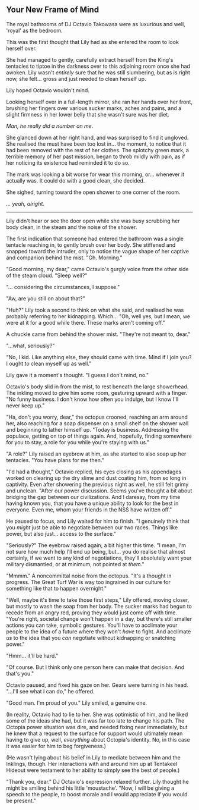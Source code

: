 ## Your New Frame of Mind

The royal bathrooms of DJ Octavio Takowasa were as luxurious and well, 'royal' as the bedroom. 

This was the first thought that Lily had as she entered the room to look herself over.

She had managed to gently, carefully extract herself from the King's tentacles to tiptoe in the darkness over to this adjoining room once she had awoken. Lily wasn't *entirely* sure that he was still slumbering, but as is right now, she felt... gross and just needed to clean herself up.

Lily hoped Octavio wouldn't mind.

Looking herself over in a full-length mirror, she ran her hands over her front, brushing her fingers over various sucker marks, aches and pains, and a slight firmness in her lower belly that she wasn't sure was her diet.

*Man, he really did a number on me.*

She glanced down at her right hand, and was surprised to find it ungloved. She realised the must have been too lost in... the moment, to notice that it had been removed with the rest of her clothes. The splotchy green mark, a terrible memory of her past mission, began to throb mildly with pain, as if her noticing its existence had reminded it to do so.

The mark was looking a bit worse for wear this morning, or... whenever it actually was. It could do with a good clean, she decided.

She sighed, turning toward the open shower to one corner of the room. 

*... yeah, alright.*

----

Lily didn't hear or see the door open while she was busy scrubbing her body clean, in the steam and the noise of the shower.

The first indication that someone had entered the bathroom was a single tentacle reaching in, to gently brush over her body. She stiffened and snapped toward the intruder, only to notice the vague shape of her captive and companion behind the mist. "Oh. Morning."

"Good morning, my dear," came Octavio's gurgly voice from the other side of the steam cloud. "Sleep well?"

"... considering the circumstances, I suppose."

"Aw, are you still on about that?"

"Huh?" Lily took a second to think on what she said, and realised he was probably referring to her kidnapping. Which... "Oh, well yes, but I mean, we were at it for a good while there. These marks aren't coming off."

A chuckle came from behind the shower mist. "They're not meant to, dear."

"...what, seriously?"

"No, I kid. Like anything else, they should came with time. Mind if I join you? I ought to clean myself up as well."

Lily gave it a moment's thought. "I guess I don't mind, no."

Octavio's body slid in from the mist, to rest beneath the large showerhead. The inkling moved to give him some room, gesturing upward with a finger. "No funny business. I don't know how often you indulge, but I know I'll never keep up."

"Ha, don't you worry, dear," the octopus crooned, reaching an arm around her, also reaching for a soap dispenser on a small shelf on the shower wall and beginning to lather himself up. "Today is business. Addressing the populace, getting on top of things again. And, hopefully, finding somewhere for you to stay, a role for you while you're staying with us."

"A role?" Lily raised an eyebrow at him, as she started to also soap up her tentacles. "You have plans for me then."

"I'd had a thought," Octavio replied, his eyes closing as his appendages worked on clearing up the dry slime and dust coating him, from so long in captivity. Even after showering the previous night as well, he still felt grimy and unclean. "After our power discussion. Seems you've thought a bit about bridging the gap between our civilizations. And I daresay, from my time having known you, that you have a unique ability to look for the best in everyone. Even me, whom your friends in the NSS have written off."

He paused to focus, and Lily waited for him to finish. "I genuinely think that you *might* just be able to negotiate between our two races. Things like power, but also just... access to the surface."

"Seriously?" The eyebrow raised again, a bit higher this time. "I mean, I'm not sure how much help I'll end up being, but... you do realise that almost certainly, if we went to any kind of negotiations, they'll absolutely want your military dismantled, or at minimum, not pointed at *them*."

"Mmmm." A noncommittal noise from the octopus. "It's a thought in progress. The Great Turf War is way too ingrained in our culture for something like that to happen overnight."

"Well, maybe it's time to take those first steps," Lily offered, moving closer, but mostly to wash the soap from her body. The sucker marks had begun to recede from an angry red, proving they would just come off with time. "You're right, societal change won't happen in a day, but there's still smaller actions you can take, symbolic gestures. You'll have to acclimate your people to the idea of a future where they won't *have* to fight. And acclimate *us* to the idea that you *can* negotiate without kidnapping or snatching power."

"Hmm... it'll be hard."

"Of course. But I think only one person here can make that decision. And that's you."

Octavio paused, and fixed his gaze on her. Gears were turning in his head. "...I'll see what I can do," he offered.

"Good man. I'm proud of you." Lily smiled, a genuine one. 

(In reality, Octavio had to lie to her. She was optimistic of him, and he liked some of the ideas she had, but it was far too late to change his path. The Octopia power situation was dire, and needed fixing near immediately, but he knew that a request to the surface for support would ultimately mean having to give up, well, *everything* about Octopia's identity. No, in this case it was easier for him to beg forgiveness.)

(He wasn't lying about his belief in Lily to mediate between him and the Inklings, though. Her interactions with and around him up at Tentakeel Hideout were testament to her ability to simply see the best of people.)

"Thank you, dear." DJ Octavio's expression relaxed further. Lily thought he might be smiling behind his little 'moustache'. "Now, I will be giving a speech to the people, to boost morale and I would appreciate if you would be present."